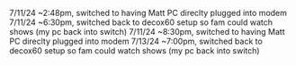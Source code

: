 7/11/24 ~2:48pm, switched to having Matt PC direclty plugged into modem
7/11/24 ~6:30pm, switched back to decox60 setup so fam could watch shows (my pc back into switch)
7/11/24 ~8:30pm, switched to having Matt PC direclty plugged into modem
7/13/24 ~7:00pm, switched back to decox60 setup so fam could watch shows (my pc back into switch)

